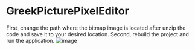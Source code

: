 # GreekPicturePixelEditor
First, change the path where the bitmap image is located after unzip the code and save it to your desired location.
Second, rebuild the project and run the application.
![image](https://user-images.githubusercontent.com/126227459/221106219-7f8a4949-a9f5-43d4-b45c-536707f008c4.png)
